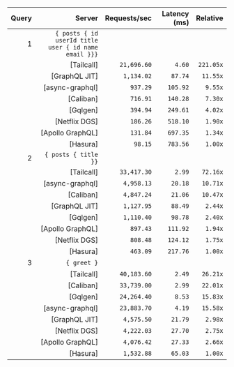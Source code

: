 <!-- PERFORMANCE_RESULTS_START -->

| Query | Server | Requests/sec | Latency (ms) | Relative |
|-------:|--------:|--------------:|--------------:|---------:|
| 1 | `{ posts { id userId title user { id name email }}}` |
|| [Tailcall] | `21,696.60` | `4.60` | `221.05x` |
|| [GraphQL JIT] | `1,134.02` | `87.74` | `11.55x` |
|| [async-graphql] | `937.29` | `105.92` | `9.55x` |
|| [Caliban] | `716.91` | `140.28` | `7.30x` |
|| [Gqlgen] | `394.94` | `249.61` | `4.02x` |
|| [Netflix DGS] | `186.26` | `518.10` | `1.90x` |
|| [Apollo GraphQL] | `131.84` | `697.35` | `1.34x` |
|| [Hasura] | `98.15` | `783.56` | `1.00x` |
| 2 | `{ posts { title }}` |
|| [Tailcall] | `33,417.30` | `2.99` | `72.16x` |
|| [async-graphql] | `4,958.13` | `20.18` | `10.71x` |
|| [Caliban] | `4,847.24` | `21.06` | `10.47x` |
|| [GraphQL JIT] | `1,127.95` | `88.49` | `2.44x` |
|| [Gqlgen] | `1,110.40` | `98.78` | `2.40x` |
|| [Apollo GraphQL] | `897.43` | `111.92` | `1.94x` |
|| [Netflix DGS] | `808.48` | `124.12` | `1.75x` |
|| [Hasura] | `463.09` | `217.76` | `1.00x` |
| 3 | `{ greet }` |
|| [Tailcall] | `40,183.60` | `2.49` | `26.21x` |
|| [Caliban] | `33,739.00` | `2.99` | `22.01x` |
|| [Gqlgen] | `24,264.40` | `8.53` | `15.83x` |
|| [async-graphql] | `23,883.70` | `4.19` | `15.58x` |
|| [GraphQL JIT] | `4,575.50` | `21.79` | `2.98x` |
|| [Netflix DGS] | `4,222.03` | `27.70` | `2.75x` |
|| [Apollo GraphQL] | `4,076.42` | `27.33` | `2.66x` |
|| [Hasura] | `1,532.88` | `65.03` | `1.00x` |

<!-- PERFORMANCE_RESULTS_END -->
